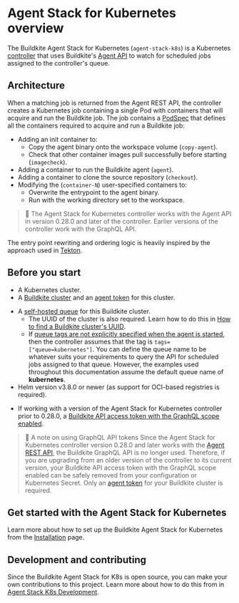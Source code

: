 # Agent Stack for Kubernetes overview

The Buildkite Agent Stack for Kubernetes (`agent-stack-k8s`) is a Kubernetes [controller](https://kubernetes.io/docs/concepts/architecture/controller/) that uses Buildkite's [Agent API](/docs/apis/agent-api) to watch for scheduled jobs assigned to the controller's queue.

## Architecture

When a matching job is returned from the Agent REST API, the controller creates a Kubernetes job containing a single Pod with containers that will acquire and run the Buildkite job. The job contains a [PodSpec](https://kubernetes.io/docs/reference/kubernetes-api/workload-resources/pod-v1/#PodSpec) that defines all the containers required to acquire and run a Buildkite job:

- Adding an init container to:
  * Copy the agent binary onto the workspace volume (`copy-agent`).
  * Check that other container images pull successfully before starting (`imagecheck`).
- Adding a container to run the Buildkite agent (`agent`).
- Adding a container to clone the source repository (`checkout`).
- Modifying the (`container-N`) user-specified containers to:
  * Overwrite the entrypoint to the agent binary.
  * Run with the working directory set to the workspace.

> 📘
> The Agent Stack for Kubernetes controller works with the Agent API in version 0.28.0 and later of the controller. Earlier versions of the controller work with the GraphQL API.

<!-- vale off -->

The entry point rewriting and ordering logic is heavily inspired by the approach used in <a href="https://github.com/tektoncd/pipeline/blob/933e4f667c19eaf0a18a19557f434dbabe20d063/docs/developers/README.md">Tekton</a>.

<!-- vale on -->

## Before you start

- A Kubernetes cluster.
- A [Buildkite cluster](/docs/pipelines/clusters/manage-clusters) and an [agent token](/docs/agent/v3/tokens#create-a-token) for this cluster.

<!-- vale off -->

- A [self-hosted queue](/docs/pipelines/clusters/manage-queues#create-a-self-hosted-queue) for this Buildkite cluster.
  * The UUID of the cluster is also required. Learn how to do this in [How to find a Buildkite cluster's UUID](/docs/agent/v3/agent-stack-k8s/installation#how-to-find-a-buildkite-clusters-uuid).
  * If [queue tags are not explicitly specified when the agent is started](/docs/agent/v3/queues#setting-an-agents-queue), then the controller assumes that the tag is `tags=["queue=kubernetes"]`. You can define the queue name to be whatever suits your requirements to query the API for scheduled jobs assigned to that queue. However, the examples used throughout this documentation assume the default queue name of **kubernetes**.
- Helm version v3.8.0 or newer (as support for OCI-based registries is required).

<!-- vale on -->

- If working with a version of the Agent Stack for Kubernetes controller prior to 0.28.0, a [Buildkite API access token with the GraphQL scope enabled](/docs/apis/graphql-api#authentication).

> 📘 A note on using GraphQL API tokens
> Since the Agent Stack for Kubernetes controller version 0.28.0 and later works with the [Agent REST API](/docs/apis/agent-api), the Buildkite GraphQL API is no longer used. Therefore, if you are upgrading from an older version of the controller to its current version, your Buildkite API access token with the GraphQL scope enabled can be safely removed from your configuration or Kubernetes Secret. Only an [agent token](/docs/agent/v3/tokens#create-a-token) for your Buildkite cluster is required.

## Get started with the Agent Stack for Kubernetes

Learn more about how to set up the Buildkite Agent Stack for Kubernetes from the [Installation](/docs/agent/v3/agent-stack-k8s/installation) page.

## Development and contributing

Since the Buildkite Agent Stack for K8s is open source, you can make your own contributions to this project. Learn more about how to do this from in [Agent Stack K8s Development](https://github.com/buildkite/agent-stack-k8s/blob/main/DEVELOPMENT.md).
